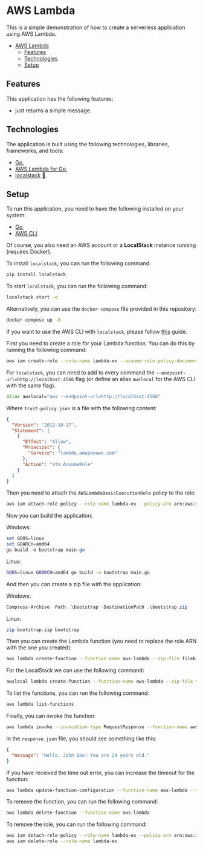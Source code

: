 # AWS Lambda

This is a simple demonstration of how to create a serverless application using AWS Lambda.

- [AWS Lambda](#aws-lambda)
  - [Features](#features)
  - [Technologies](#technologies)
  - [Setup](#setup)

## Features

This application has the following features:

- just returns a simple message.

## Technologies

The application is built using the following technologies, libraries, frameworks, and tools:

- [Go](https://golang.org/),
- [AWS Lambda for Go](https://github.com/aws/aws-lambda-go),
- [localstack](https://github.com/localstack/localstack) [📖](https://docs.localstack.cloud/user-guide/integrations/aws-cli/#localstack-aws-cli-awslocal).

## Setup

To run this application, you need to have the following installed on your system:

- [Go](https://golang.org/),
- [AWS CLI](https://aws.amazon.com/cli/).

Of course, you also need an AWS account or a **LocalStack** instance running (requires Docker).

To install `localstack`, you can run the following command:

```bash
pip install localstack
```

To start `localstack`, you can run the following command:

```bash
localstack start -d
```

Alternatively, you can use the `docker-compose` file provided in this repository:

```bash
docker-compose up -d
```

If you want to use the AWS CLI with `localstack`, please follow [this](https://docs.localstack.cloud/user-guide/integrations/aws-cli/#localstack-aws-cli-awslocal) guide.

First you need to create a role for your Lambda function. You can do this by running the following command:

```bash
aws iam create-role --role-name lambda-ex --assume-role-policy-document file://trust-policy.json
```

For `localstack`, you can need to add to every command the `--endpoint-url=http://localhost:4566` flag (or define an alias `awslocal` for the AWS CLI with the same flag).

```bash
alias awslocal="aws --endpoint-url=http://localhost:4566"
```

Where `trust-policy.json` is a file with the following content:

```json
{
  "Version": "2012-10-17",
  "Statement": [
    {
      "Effect": "Allow",
      "Principal": {
        "Service": "lambda.amazonaws.com"
      },
      "Action": "sts:AssumeRole"
    }
  ]
}
```

Then you need to attach the `AWSLambdaBasicExecutionRole` policy to the role:

```bash
aws iam attach-role-policy --role-name lambda-ex --policy-arn arn:aws:iam::aws:policy/service-role/AWSLambdaBasicExecutionRole
```

Now you can build the application:

Windows:

```powershell
set GOOS=linux
set GOARCH=amd64
go build -o bootstrap main.go
```

Linux:

```bash
GOOS=linux GOARCH=amd64 go build -o bootstrap main.go
```

And then you can create a zip file with the application:

Windows:

```powershell
Compress-Archive -Path .\bootstrap -DestinationPath .\bootstrap.zip
```

Linux:

```bash
zip bootstrap.zip bootstrap
```

Then you can create the Lambda function (you need to replace the role ARN with the one you created):

```bash
aws lambda create-function --function-name aws-lambda --zip-file fileb://./bootstrap.zip --handler bootstrap --runtime provided.al2 --role arn:aws:iam::PUT_YOUR_ID_HERE:role/lambda-ex
```

For the LocalStack we can use the following command:

```bash
awslocal lambda create-function --function-name aws-lambda --zip-file fileb://./bootstrap.zip --handler bootstrap --runtime go1.x --role arn:aws:iam::PUT_YOUR_ID_HERE:role/lambda-ex
```

To list the functions, you can run the following command:

```bash
aws lambda list-functions
```

Finally, you can invoke the function:

```bash
aws lambda invoke --invocation-type RequestResponse --function-name aws-lambda --cli-binary-format raw-in-base64-out --payload '{"What is your name?":"John Doe","What is your year of birth?":2000}' response.json
```

In the `response.json` file, you should see something like this:

```json
{
  "message": "Hello, John Doe! You are 24 years old."
}
```

If you have received the time out error, you can increase the timeout for the function:

```bash
aws lambda update-function-configuration --function-name aws-lambda --timeout 300
```

To remove the function, you can run the following command:

```bash
aws lambda delete-function --function-name aws-lambda
```

To remove the role, you can run the following command:

```bash
aws iam detach-role-policy --role-name lambda-ex --policy-arn arn:aws:iam::aws:policy/service-role/AWSLambdaBasicExecutionRole
aws iam delete-role --role-name lambda-ex
```
